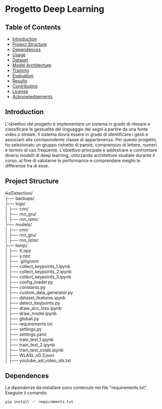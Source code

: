 # Progetto Deep Learning

## Table of Contents

- [Introduction](#introduction)
- [Project Structure](#project-structure)
- [Dependences](#dependences)
- [Usage](#usage)
- [Dataset](#dataset)
- [Model Architecture](#model-architecture)
- [Training](#training)
- [Evaluation](#evaluation)
- [Results](#results)
- [Contributing](#contributing)
- [License](#license)
- [Acknowledgements](#acknowledgements)

## Introduction

L'obiettivo del progetto è implementare un sistema in grado di rilevare e classificare le gestualità del linguaggio dei segni a partire da una fonte video o stream. Il sistema dovrà essere in grado di identificare i gesti e associarli alla corrispondente classe di appartenenza. Per questo progetto, ho selezionato un gruppo ristretto di parole, comprensivo di lettere, numeri e termini di uso frequente. L'obiettivo principale è addestrare e confrontare diversi modelli di deep learning, utilizzando architetture studiate durante il corso, al fine di valutarne le performance e comprendere meglio le differenze tra di esse.

## Project Structure

AslDetection/<br>
├── backups/<br>
├── logs/<br>
│   ├── cnn/<br>
│   ├── rnn_gru/<br>
│   ├── rnn_lstm/<br>
├── models/<br>
│   ├── cnn/<br>
│   ├── rnn_gru/<br>
│   ├── rnn_lstm/<br>
├── temp/<br>
│   ├── X.npz<br>
│   ├── y.npz<br>
│   ├── .gitignore<br>
│   ├── collect_keypoints_1.ipynb<br>
│   ├── collect_keypoints_2.ipynb<br>
│   ├── collect_keypoints_3.ipynb<br>
│   ├── config_loader.py<br>
│   ├── constants.py<br>
│   ├── custom_data_generator.py<br>
│   ├── dataset_features.ipynb<br>
│   ├── detect_keypoints.py<br>
│   ├── draw_acc_loss.ipynb<br>
│   ├── draw_model.ipynb<br>
│   ├── globali.py<br>
│   ├── requirements.txt<br>
│   ├── settings.py<br>
│   ├── settings.yaml<br>
│   ├── train_test_1.ipynb<br>
│   ├── train_test_2.ipynb<br>
│   ├── train_test_colab.ipynb<br>
│   ├── WLASL_v0.3.json<br>
│   ├── youtube_asl_video_ids.txt<br>


## Dependences

Le dipendenze da installare sono contenute nel file "requirements.txt". Eseguire il comando:

```bash
pip install -r requirements.txt

